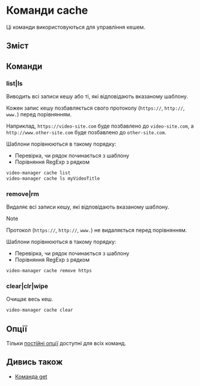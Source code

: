 <!-- markdownlint-disable MD013 -->

# Команди cache

Ці команди використовуються для управління кешем.

## Зміст

<!--toc:start-->
<!-- - [Команди cache](#команда-cache) -->
<!--   - [Зміст](#зміст) -->
<!--   - [Команди](#команди) -->
<!--     - [list|ls <pattern>](#listls-pattern) -->
<!--     - [remove|rm <pattern>](#removerm-pattern) -->
<!--     - [clear|clr|wipe](#clearclrwipe) -->
<!--   - [Опції](#опції) -->
<!--   - [Дивись також](#дивись-також) -->
<!--toc:end-->

## Команди

### list|ls <pattern>

Виводить всі записи кешу або ті, які відповідають вказаному шаблону.

Кожен запис кешу позбавляється свого протоколу (`https://`, `http://`, `www.`) перед порівнянням.

Наприклад, `https://video-site.com` буде позбавлено до `video-site.com`, а `http://www.other-site.com` буде позбавлено до `other-site.com`.

Шаблони порівнюються в такому порядку:

- Перевірка, чи рядок починається з шаблону
- Порівняння RegExp з рядком

```sh
video-manager cache list
video-manager cache ls myVideoTitle
```

### remove|rm <pattern>

Видаляє всі записи кешу, які відповідають вказаному шаблону.

> [!NOTE]
> Протокол (`https://`, `http://`, `www.`) не видаляється перед порівнянням.

Шаблони порівнюються в такому порядку:

- Перевірка, чи рядок починається з шаблону
- Порівняння RegExp з рядком

```sh
video-manager cache remove https
```

### clear|clr|wipe

Очищає весь кеш.

```sh
video-manager cache clear
```

## Опції

Тільки [постійні опції](./index.md#_2) доступні для всіх команд.

## Дивись також

- [Команда get](./get.md)
